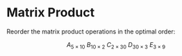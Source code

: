 # Matrix Product

Reorder the matrix product operations in the optimal
order:

$$A_{5 \times 10} \  B_{10 \times 2}\ C_{2 \times 30}\ D_{30 \times 3}\ E_{3 \times 9}$$